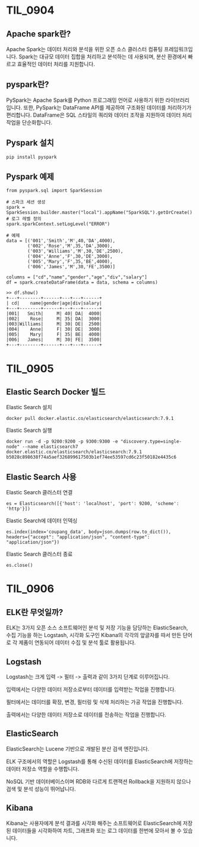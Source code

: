 # TIL_0904

## Apache spark란?
Apache Spark는 데이터 처리와 분석을 위한 오픈 소스 클러스터 컴퓨팅 프레임워크입니다. Spark는 대규모 데이터 집합을 처리하고 분석하는 데 사용되며, 분산 환경에서 빠르고 효율적인 데이터 처리를 지원합니다. 

## pyspark란?
PySpark는 Apache Spark를 Python 프로그래밍 언어로 사용하기 위한 라이브러리입니다. 또한, PySpark는 DataFrame API를 제공하여 구조화된 데이터를 처리하기가 편리합니다. DataFrame은 SQL 스타일의 쿼리와 데이터 조작을 지원하여 데이터 처리 작업을 단순화합니다.

## Pyspark 설치

```pip install pyspark```

## Pyspark 예제

```
from pyspark.sql import SparkSession

# 스파크 세션 생성
spark = SparkSession.builder.master("local").appName("SparkSQL").getOrCreate()
# 로그 레벨 정의
spark.sparkContext.setLogLevel("ERROR")
```

```
# 예제
data = [('001','Smith','M',40,'DA',4000),
        ('002','Rose','M',35,'DA',3000),
        ('003','Williams','M',30,'DE',2500),
        ('004','Anne','F',30,'DE',3000),
        ('005','Mary','F',35,'BE',4000),
        ('006','James','M',30,'FE',3500)]

columns = ["cd","name","gender","age","div","salary"]
df = spark.createDataFrame(data = data, schema = columns)
```

```
>> df.show()
+---+--------+------+---+---+------+
| cd|    name|gender|age|div|salary|
+---+--------+------+---+---+------+
|001|   Smith|     M| 40| DA|  4000|
|002|    Rose|     M| 35| DA|  3000|
|003|Williams|     M| 30| DE|  2500|
|004|    Anne|     F| 30| DE|  3000|
|005|    Mary|     F| 35| BE|  4000|
|006|   James|     M| 30| FE|  3500|
+---+--------+------+---+---+------+
```

# TIL_0905

## Elastic Search Docker 빌드

Elastic Search 설치

```docker pull docker.elastic.co/elasticsearch/elasticsearch:7.9.1```

Elastic Search 실행

```
docker run -d -p 9200:9200 -p 9300:9300 -e "discovery.type=single-node" --name elasticsearch7 docker.elastic.co/elasticsearch/elasticsearch:7.9.1
b5028c898638f74a5aef326899617503b1ef74ee53597cd6c23f50182e4435c6
```

## Elastic Search 사용

Elastic Search 클러스터 연결

```es = Elasticsearch([{'host': 'localhost', 'port': 9200, 'scheme': 'http'}])```

Elastic Search에 데이터 인덱싱

```es.index(index='coupang_data', body=json.dumps(row.to_dict()), headers={"accept": "application/json", "content-type": "application/json"})```

Elastic Search 클러스터 종료

```es.close()```

# TIL_0906

## ELK란 무엇일까?
ELK는 3가지 오픈 소스 소프트웨어인 분석 및 저장 기능을 담당하는 ElasticSearch, 수집 기능을 하는 Logstash, 시각화 도구인 Kibana의 각각의 앞글자를 따서 만든 단어로 각 제품이 연동되어 데이터 수집 및 분석 툴로 활용됩니다.

## Logstash
Logstash는 크게 입력 -> 필터 -> 출력과 같이 3가지 단계로 이루어집니다.

입력에서는 다양한 데이터 저장소로부터 데이터를 입력받는 작업을 진행합니다.

필터에서는 데이터를 확장, 변경, 필터링 및 삭제 처리하는 가공 작업을 진행합니다.

출력에서는 다양한 데이터 저장소로 데이터를 전송하는 작업을 진행합니다.

## ElasticSearch
ElasticSearch는 Lucene 기반으로 개발된 분산 검색 엔진입니다.

ELK 구조에서의 역할은 Logstash를 통해 수신된 데이터를 ElasticSearch에 저장하는 데이터 저장소 역할을 수행합니다.

NoSQL 기반 데이터베이스이며 RDB와 다르게 트랜잭션 Rollback을 지원하지 않으나 검색 및 분석 성능이 뛰어납니다.

## Kibana

Kibana는 사용자에게 분석 결과를 시각화 해주는 소프트웨어로 ElasticSearch에 저장된 데이터들을 시각화하여 차트, 그래프화 또는 로그 데이터를 한번에 모아서 볼 수 있습니다.